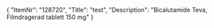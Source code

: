 {
  "ItemNr": "128720",
  "Title": "test",
  "Description": "Bicalutamide Teva, Filmdragerad tablett 150 mg"
}